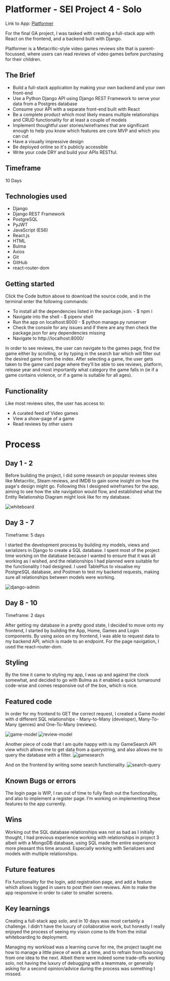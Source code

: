 # Platformer - SEI Project 4 - Solo

Link to App: [Platformer](https://tinyurl.com/2p92546r)

For the final GA project, I was tasked with creating a full-stack app with React on the frontend, and a backend built with Django.

Platformer is a Metacritic-style video games reviews site that is parent-focussed, where users can read reviews of video games before purchasing for their children.

## The Brief

- Build a full-stack application by making your own backend and your own front-end
- Use a Python Django API using Django REST Framework to serve your data from a Postgres database
- Consume your API with a separate front-end built with React
- Be a complete product which most likely means multiple relationships and CRUD functionality for at least a couple of models
- Implement thoughtful user stories/wireframes that are significant enough to help you know which features are core MVP and which you can cut
- Have a visually impressive design
- Be deployed online so it's publicly accessible
- Write your code DRY and build your APIs RESTful.

## Timeframe

10 Days

## Technologies used

- Django
- Django REST Framework
- PostgreSQL
- PyJWT
- JavaScript (ES6)
- React.js
- HTML
- Bulma
- Axios
- Git
- GitHub
- react-router-dom

## Getting started

Click the Code button above to download the source code, and in the terminal enter the following commands:

- To install all the dependencies listed in the package.json: - $ npm i
- Navigate into the shell - $ pipenv shell
- Run the app on localhost:8000 - $ python manage.py runserver
- Check the console for any issues and if there are any then check the package.json for any dependencies missing
- Navigate to http://localhost:8000/

In order to see reviews, the user can navigate to the games page, find the game either by scrolling, or by typing in the search bar which will filter out the desired game from the index. After selecting a game, the user gets taken to the game card page where they’ll be able to see reviews, platform, release year and most importantly what category the game falls in (ie if a game contains violence, or if a game is suitable for all ages).

## Functionality

Like most reviews sites, the user has access to:

- A curated feed of Video games
- View a show-page of a game
- Read reviews by other users

# Process

## Day 1 - 2

Before building the project, I did some research on popular reviews sites like Metacritic, Steam reviews, and IMDB to gain some insight on how the page's design might go. Following this I designed wireframes for the app, aiming to see how the site navigation would flow, and established what the Entity Relationship Diagram might look like for my database.

![whiteboard](./platformer-frontend/assets/whiteboard.png)

## Day 3 - 7

Timeframe: 5 days

I started the development process by building my models, views and serializers in Django to create a SQL database. I spent most of the project time working on the database because I wanted to ensure that it was all working as I wished, and the relationships I had planned were suitable for the functionality I had designed. I used TablePlus to visualise my PostgreSQL database, and Postman to test my backend requests, making sure all relationships between models were working.

![django-admin](./platformer-frontend/assets/djangoadmin.png)

## Day 8 - 10

Timeframe: 2 days

After getting my database in a pretty good state, I decided to move onto my frontend, I started by building the App, Home, Games and Login components. By using axios on my frontend, I was able to request data to my backend API, which is made to an endpoint. For the page navigation, I used the react-router-dom.

## Styling

By the time it came to styling my app, I was up and against the clock somewhat, and decided to go with Bulma as it enabled a quick turnaround code-wise and comes responsive out of the box, which is nice.

## Featured code

In order for my frontend to GET the correct request, I created a Game model with d different SQL relationships - Many-to-Many (developer), Many-To-Many (genres) and One-To-Many (reviews).

![game-model](./platformer-frontend/assets/gamemodel.png)
![review-model](./platformer-frontend/assets/reviewmodel.png)

Another piece of code that I am quite happy with is my GameSearch API view which allows me to get data from a querystring, and also allows me to query the database with a filter.
![gamesearch](./platformer-frontend/assets/gamesearch.png)

And on the frontend by writing some search functionality.
![search-query](./platformer-frontend/assets/searchquery.png)

## Known Bugs or errors

The login page is WIP, I ran out of time to fully flesh out the functionality, and also to implement a register page. I’m working on implementing these features to the app currently.

## Wins

Working out the SQL database relationships was not as bad as I initially thought, I had previous experience working with relationships in project 3 albeit with a MongoDB database, using SQL made the entire experience more pleasant this time around. Especially working with Serializers and models with multiple relationships.

## Future features

Fix functionality for the login, add registration page, and add a feature which allows logged in users to post their own reviews. Aim to make the app responsive in order to cater to smaller screens.

## Key learnings

Creating a full-stack app solo, and in 10 days was most certainly a challenge. I didn't have the luxury of collaborative work, but honestly I really enjoyed the process of seeing my vision come to life from the initial whiteboarding to deployment.

Managing my workload was a learning curve for me, the project taught me how to manage a little piece of work at a time, and to refrain from bouncing from one idea to the next. Albeit there were indeed some trade-offs working solo, not having the luxury of debugging with a teammate, or generally asking for a second opinion/advice during the process was something I missed.
